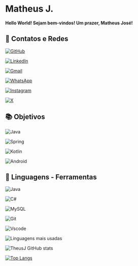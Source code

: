 # **Matheus J.**


**Hello World! Sejam bem-vindos! Um prazer, Matheus José!**

## 📲 **Contatos e Redes**

[![GitHub](https://img.shields.io/badge/GitHub-100000?style=for-the-badge&logo=github&logoColor=white)](https://github.com/TheusJ/)

[![LinkedIn](https://img.shields.io/badge/LinkedIn-0077B5?style=for-the-badge&logo=linkedin&logoColor=white)](https://www.linkedin.com/in/matheus-jose-4a9204202/)

[![Gmail](https://img.shields.io/badge/Gmail-333333?style=for-the-badge&logo=gmail&logoColor=red)](mathjjc72@gmail.com)

[![WhatsApp](https://img.shields.io/badge/WhatsApp-25D366?style=for-the-badge&logo=whatsapp&logoColor=white)](https://wa.me/81973281230)

[![Instagram](https://img.shields.io/badge/-Instagram-%23E4405F?style=for-the-badge&logo=instagram&logoColor=white)](https://www.instagram.com/theus_js1)

[![X](https://img.shields.io/badge/X-000?style=for-the-badge&logo=x)](https://x.com/theus_js1)



## 📚 **Objetivos**

![Java](https://img.shields.io/badge/java-%23ED8B00.svg?style=for-the-badge&logo=openjdk&logoColor=white)

![Spring](https://img.shields.io/badge/spring-%236DB33F.svg?style=for-the-badge&logo=spring&logoColor=white)

![Kotlin](https://img.shields.io/badge/Kotlin-0095D5?&style=for-the-badge&logo=kotlin&logoColor=white)

![Android](https://img.shields.io/badge/Android-3DDC84?style=for-the-badge&logo=android&logoColor=white)

## 🧰 **Linguagens - Ferramentas**
![Java](https://img.shields.io/badge/java-%23ED8B00.svg?style=for-the-badge&logo=openjdk&logoColor=white)

![C#](https://img.shields.io/badge/C%23-239120?style=for-the-badge&logo=c-sharp&logoColor=white)

![MySQL](https://img.shields.io/badge/MySQL-00000F?style=for-the-badge&logo=mysql&logoColor=white)

![Git](https://img.shields.io/badge/GIT-E44C30?style=for-the-badge&logo=git&logoColor=white)

![Vscode](https://img.shields.io/badge/Vscode-007ACC?style=for-the-badge&logo=visual-studio-code&logoColor=white)


![Linguagens mais usadas](https://github-readme-stats-git-masterrstaa-rickstaa.vercel.app/api/top-langs/?username=TheusJ&bg_color=000&border_color=30A3DC&title_color=E94D5F&text_color=FFF )

![TheusJ GitHub stats](https://github-readme-stats.vercel.app/api?username=TheusJ&show_icons=true&theme=radical)

[![Top Langs](https://github-readme-stats.vercel.app/api/top-langs/?username=TheusJ)](https://github.com/anuraghazra/github-readme-stats)


